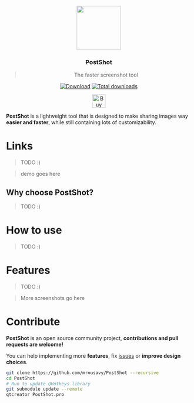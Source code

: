 <p align="center">
  <img src="res/app-icon.png" height="120" />
  <h3 align="center">PostShot</h3>
  <blockquote align="center">The faster screenshot tool</blockquote>
  <p align="center">
    <a href="https://github.com/mrousavy/PostShot/releases/latest"><img src="https://img.shields.io/badge/Download-Setup-brightgreen.svg" alt="Download"></a>
    <a href="https://github.com/mrousavy/PostShot/releases"><img src="https://img.shields.io/github/downloads/mrousavy/PostShot/total.svg" alt="Total downloads"></a>
  </p>
  <p align="center">
    <a href='https://ko-fi.com/F1F8CLXG' target='_blank'><img height='36' style='border:0px;height:36px;' src='https://az743702.vo.msecnd.net/cdn/kofi2.png?v=0' border='0' alt='Buy Me a Coffee at ko-fi.com' /></a>
  </p>
</p>

**PostShot** is a lightweight tool that is designed to make sharing images way **easier and faster**, while still containing lots of customizability.

# Links
> TODO :)

> demo goes here

## Why choose PostShot?
> TODO :)

# How to use
> TODO :)

# Features
> TODO :)

> More screenshots go here

# Contribute

**PostShot** is an open source community project, **contributions and pull requests are welcome!**

You can help implementing more **features**, fix [issues](https://github.com/mrousavy/PostShot/issues) or **improve design choices**.

```sh
git clone https://github.com/mrousavy/PostShot --recursive
cd PostShot
# Run to update QHotkeys library
git submodule update --remote
qtcreator PostShot.pro
```
